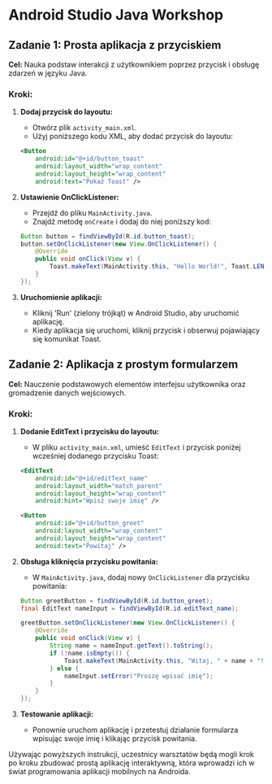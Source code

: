 
# Android Studio Java Workshop

## Zadanie 1: Prosta aplikacja z przyciskiem

**Cel:** Nauka podstaw interakcji z użytkownikiem poprzez przycisk i obsługę zdarzeń w języku Java.

### Kroki:
1. **Dodaj przycisk do layoutu:**
   - Otwórz plik `activity_main.xml`.
   - Użyj poniższego kodu XML, aby dodać przycisk do layoutu:
   ```xml
   <Button
       android:id="@+id/button_toast"
       android:layout_width="wrap_content"
       android:layout_height="wrap_content"
       android:text="Pokaż Toast" />
   ```

2. **Ustawienie OnClickListener:**
   - Przejdź do pliku `MainActivity.java`.
   - Znajdź metodę `onCreate` i dodaj do niej poniższy kod:
   ```java
   Button button = findViewById(R.id.button_toast);
   button.setOnClickListener(new View.OnClickListener() {
       @Override
       public void onClick(View v) {
           Toast.makeText(MainActivity.this, "Hello World!", Toast.LENGTH_SHORT).show();
       }
   });
   ```

3. **Uruchomienie aplikacji:**
   - Kliknij 'Run' (zielony trójkąt) w Android Studio, aby uruchomić aplikację.
   - Kiedy aplikacja się uruchomi, kliknij przycisk i obserwuj pojawiający się komunikat Toast.

## Zadanie 2: Aplikacja z prostym formularzem

**Cel:** Nauczenie podstawowych elementów interfejsu użytkownika oraz gromadzenie danych wejściowych.

### Kroki:
1. **Dodanie EditText i przycisku do layoutu:**
   - W pliku `activity_main.xml`, umieść `EditText` i przycisk poniżej wcześniej dodanego przycisku Toast:
   ```xml
   <EditText
       android:id="@+id/editText_name"
       android:layout_width="match_parent"
       android:layout_height="wrap_content"
       android:hint="Wpisz swoje imię" />
   
   <Button
       android:id="@+id/button_greet"
       android:layout_width="wrap_content"
       android:layout_height="wrap_content"
       android:text="Powitaj" />
   ```

2. **Obsługa kliknięcia przycisku powitania:**
   - W `MainActivity.java`, dodaj nowy `OnClickListener` dla przycisku powitania:
   ```java
   Button greetButton = findViewById(R.id.button_greet);
   final EditText nameInput = findViewById(R.id.editText_name);
   
   greetButton.setOnClickListener(new View.OnClickListener() {
       @Override
       public void onClick(View v) {
           String name = nameInput.getText().toString();
           if (!name.isEmpty()) {
               Toast.makeText(MainActivity.this, "Witaj, " + name + "!", Toast.LENGTH_SHORT).show();
           } else {
               nameInput.setError("Proszę wpisać imię");
           }
       }
   });
   ```

3. **Testowanie aplikacji:**
   - Ponownie uruchom aplikację i przetestuj działanie formularza wpisując swoje imię i klikając przycisk powitania.

Używając powyższych instrukcji, uczestnicy warsztatów będą mogli krok po kroku zbudować prostą aplikację interaktywną, która wprowadzi ich w świat programowania aplikacji mobilnych na Androida.
